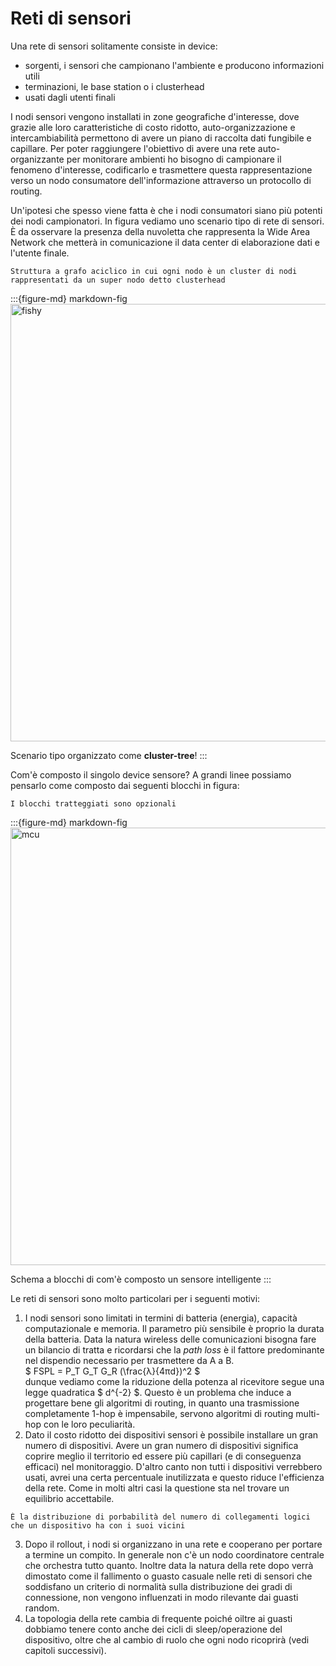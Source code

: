 # Reti di sensori

Una rete di sensori solitamente consiste in device:
* sorgenti, i sensori che campionano l'ambiente e producono informazioni utili
* terminazioni, le base station o i clusterhead
* usati dagli utenti finali

I nodi sensori vengono installati in zone geografiche d'interesse, dove grazie alle loro caratteristiche di costo 
ridotto, auto-organizzazione e intercambiabilità permettono di avere un piano di raccolta dati fungibile e capillare.
Per poter raggiungere l'obiettivo di avere una rete auto-organizzante per monitorare ambienti ho bisogno di campionare
il fenomeno d'interesse, codificarlo e trasmettere questa rappresentazione verso un nodo consumatore dell'informazione
attraverso un protocollo di routing.

Un'ipotesi che spesso viene fatta è che i nodi consumatori siano più potenti dei nodi campionatori. In figura vediamo 
uno scenario tipo di rete di sensori. È da osservare la presenza della nuvoletta che rappresenta la Wide Area Network
che metterà in comunicazione il data center di elaborazione dati e l'utente finale.
```{margin} Clustertree
Struttura a grafo aciclico in cui ogni nodo è un cluster di nodi rappresentati da un super nodo detto clusterhead
```

:::{figure-md} markdown-fig
<img src="../images/WSN_topo.jpg" alt="fishy" class="bg-primary mb-1" width="700px">

Scenario tipo organizzato come **cluster-tree**!
:::

Com'è composto il singolo device sensore? A grandi linee possiamo pensarlo come composto dai seguenti blocchi in figura:

```{margin} Precisazione sullo schema a blocchi
I blocchi tratteggiati sono opzionali 
```

:::{figure-md} markdown-fig
<img src="https://i.imgur.com/eSAKY8c.png" alt="mcu" class="bg-primary mb-1" width="700px">

Schema a blocchi di com'è composto un sensore intelligente
:::

Le reti di sensori sono molto particolari per i seguenti motivi:
1. I nodi sensori sono limitati in termini di batteria (energia), capacità computazionale e memoria. Il parametro più 
sensibile è proprio la durata della batteria. Data la natura wireless delle comunicazioni bisogna fare un bilancio di 
tratta e ricordarsi che la *path loss* è il fattore predominante nel dispendio necessario per trasmettere da A a B.<br>
$ FSPL = P_T G_T G_R (\frac{λ}{4πd})^2 $ <br> dunque vediamo come la riduzione della potenza al ricevitore segue una legge
quadratica $ d^{-2} $. Questo è un problema che induce a progettare bene gli algoritmi di routing, in quanto una trasmissione 
completamente 1-hop è impensabile, servono algoritmi di routing multi-hop con le loro peculiarità.
2. Dato il costo ridotto dei dispositivi sensori è possibile installare un gran numero di dispositivi. Avere un gran numero 
di dispositivi significa coprire meglio il territorio ed essere più capillari (e di conseguenza efficaci) nel monitoraggio.
D'altro canto non tutti i dispositivi verrebbero usati, avrei una certa percentuale inutilizzata e questo riduce l'efficienza 
della rete. Come in molti altri casi la questione sta nel trovare un equilibrio accettabile.

```{margin} Grado di connessione
È la distribuzione di porbabilità del numero di collegamenti logici che un dispositivo ha con i suoi vicini 
```

3. Dopo il rollout, i nodi si organizzano in una rete e cooperano per portare a termine un compito. In generale non c'è 
un nodo coordinatore centrale che orchestra tutto quanto. Inoltre data la natura della rete dopo verrà dimostato come il
fallimento o guasto casuale nelle reti di sensori che soddisfano un criterio di normalità sulla distribuzione dei gradi 
di connessione, non vengono influenzati in modo rilevante dai guasti random.
4. La topologia della rete cambia di frequente poiché oiltre ai guasti dobbiamo tenere conto anche dei cicli di 
sleep/operazione del dispositivo, oltre che al cambio di ruolo che ogni nodo ricoprirà (vedi capitoli successivi).

